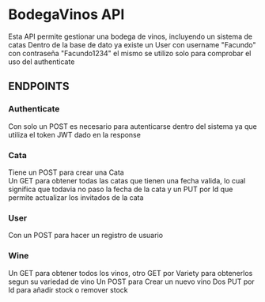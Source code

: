 # BodegaVinos API

Esta API permite gestionar una bodega de vinos, incluyendo un sistema de catas
Dentro de la base de dato ya existe un User con username "Facundo" con contraseña "Facundo1234"
el mismo se utilizo solo para comprobar el uso del authenticate

## ENDPOINTS
### Authenticate
Con solo un POST es necesario para autenticarse dentro del sistema ya que utiliza el token JWT dado en la response 
### Cata
Tiene un POST para crear una Cata  
Un GET para obtener todas las catas que tienen una fecha valida, lo cual significa que todavia no paso la fecha de la cata
y un PUT por Id que permite actualizar los invitados de la cata
### User
Con un POST para hacer un registro de usuario
### Wine
Un GET para obtener todos los vinos, otro GET por Variety para obtenerlos segun su variedad de vino
Un POST para Crear un nuevo vino
Dos PUT por Id para añadir stock o remover stock
